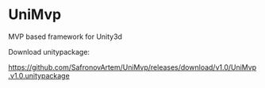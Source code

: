 # UniMvp
MVP based framework for Unity3d

Download unitypackage:

https://github.com/SafronovArtem/UniMvp/releases/download/v1.0/UniMvp.v1.0.unitypackage

